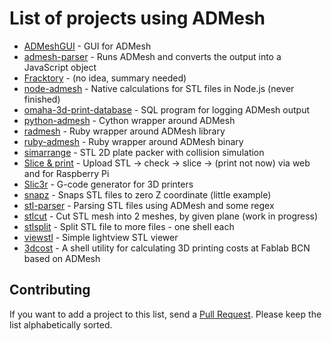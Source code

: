 List of projects using ADMesh
=============================

 * [ADMeshGUI](https://github.com/vyvledav/ADMeshGUI) - GUI for ADMesh
 * [admesh-parser](https://github.com/coding-in-the-wild/admesh-parser) - Runs ADMesh and converts the output into a JavaScript object
 * [Fracktory](https://github.com/FracktalWorks/Fracktory) - (no idea, summary needed)
 * [node-admesh](https://github.com/ArtskydJ/node-admesh) - Native calculations for STL files in Node.js (never finished)
 * [omaha-3d-print-database](https://github.com/ArtskydJ/omaha-3d-print-database) - SQL program for logging ADMesh output
 * [python-admesh](https://pypi.python.org/pypi/admesh) - Cython wrapper around ADMesh
 * [radmesh](https://github.com/admesh/radmesh) - Ruby wrapper around ADMesh library
 * [ruby-admesh](https://github.com/Ultimaker/ruby-admesh) - Ruby wrapper around ADMesh binary
 * [simarrange](https://github.com/kliment/simarrange) - STL 2D plate packer with collision simulation
 * [Slice & print](https://github.com/exilaus/slice_n_print) - Upload STL -> check -> slice -> (print not now) via web and for Raspberry Pi
 * [Slic3r](http://slic3r.org/) - G-code generator for 3D printers
 * [snapz](https://github.com/hroncok/snapz) - Snaps STL files to zero Z coordinate (little example)
 * [stl-parser](https://github.com/TheAdherent/stl-parser) - Parsing STL files using ADMesh and some regex
 * [stlcut](https://github.com/hroncok/stlcut) - Cut STL mesh into 2 meshes, by given plane (work in progress)
 * [stlsplit](https://github.com/hroncok/stlsplit) - Split STL file to more files - one shell each
 * [viewstl](https://github.com/hroncok/viewstl) - Simple lightview STL viewer
 * [3dcost](https://github.com/pral2a/3dcost) - A shell utility for calculating 3D printing costs at Fablab BCN based on ADMesh

Contributing
------------

If you want to add a project to this list, send a [Pull Request](https://github.com/admesh/admesh-projects/pulls). Please keep the list alphabetically sorted.

